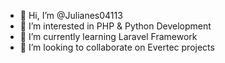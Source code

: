 - 👋 Hi, I’m @Julianes04113
- 👀 I’m interested in PHP & Python Development
- 🌱 I’m currently learning Laravel Framework
- 💞️ I’m looking to collaborate on Evertec projects

<!---
Julianes04113/Julianes04113 is a ✨ special ✨ repository because its `README.md` (this file) appears on your GitHub profile.
You can click the Preview link to take a look at your changes.
--->
